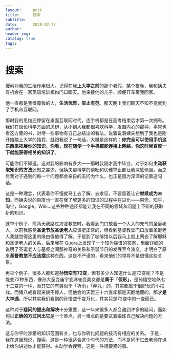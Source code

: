 ```yaml
---
layout:     post  
title:      搜索
subtitle:  
date:       2020-02-27  
author:  
header-img: 
catalog: true  
tags:
--- 
```


# 搜索
搜索对我的生活作用很大。记得在我**上大学之前**的那个暑假，某个夜晚，我和姨夫有机会在一家英语培训机构门口聊天。他来接他的儿子，顺便开车带我回家。

他一直都是我很尊敬的人，**生活优雅，举止有范**。那天晚上我们聊天不知不觉就到了手机和互联网。

那时我的思维还停留在桌面互联网时代，连手机都是在高考结束后才第一次拥有。我们在谈论科学方面的思辨，从小到大我都很喜欢科学，发自内心的那种，平常也看这方面的书，对待一些事物有自己总结出的看法。说着说着姨夫想到了我也是刚开始踏上大学的路程，就跟我说了一句话，大概是这样的：**你完全可以使用手机这东西来拓展你的知识，你看，现在随便一个手机都能连接上网络，你这时候百度一下就能获得相关的知识了**。

可能你们不知道，这对我的影响有多大——那时我刚才高中毕业，对于如何**主动获取知识的方法**还知之甚少，但姨夫那博学的谈吐和优雅举止都让我深感佩服。而之后我对于遇到的每一个问题都会亲自的去问为什么，也正是因为深深的记着这句话。

这是一种理念，代表着你不懂就马上去了解、去求证，不要留着让它**继续成为未知**。而姨夫说的百度也一直在我了解更多的知识的过程中在进化——果壳，知乎，淘宝，Google，Wiki…这些种种途径都能让我在不同的领域和问题上不断的获取新的知识。

就举个例子，前两天我路过海淀教堂时，我看到门口放着一个大大的充气的圣诞老人，以前我感觉**圣诞节放圣诞老人**应该挺正常的，但看到基督教堂门口放着圣诞老人我就觉得这里的缘由很值得了解。于是到了咖啡馆以后我马上就上网去了解耶稣和圣诞老人的关系，后来我在 Quora上发现了一个较为靠谱的答案，里面详细的说明了圣诞老人与基督之间那神奇的关系和圣诞节日的发展至今演变，才明白了原来**基督教堂不应该摆**这种东西，这是不严谨的，看来他们的领导不是很懂这些关系。

再举个例子，很多人都知道**孙悟空有72变**，但有多少人知道什么是72变呢？不是能变72种东西，像孙大圣变庙宇变麻雀变美女都是**属于「假形」**，是孙悟空地煞七十二变的一种，而其它的有类似于「祈雨」「弄丸」的，其实都属于很好玩的小把戏。而猪八戒看起来貌不惊人，但他会的天罡三十六变却都是天翻地覆的，那**才是大神通**。所以其实我们看到的孙悟空千变万化，其实只是72变中的一变而已。

这种对于**疑问的提出和解决**十分重要，这一年来很多人都会遇到许多的疑问，而如何以**正确的方式问出它**是一个难点，另一难点的是要试着锻炼自己解决问题的方法。

这与你平时涉猎的知识范围有关，也与你转化问题的技巧有相应的关系。
于是，我在这里想说，搜索，这是一种很适合这个时代的方法，而不是同于过去老师在课上给你讲述你才能获得。主动学会搜索，这是一件很要紧的事。
